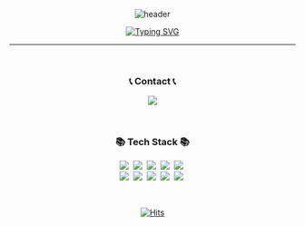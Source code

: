 <div align="center">
  
  ![header](https://capsule-render.vercel.app/api?type=waving&color=657AF0&height=100&fontSize=60&animation=twinkling)

  [![Typing SVG](https://readme-typing-svg.demolab.com?font=Alkatra&weight=500&size=70&duration=4000&pause=3&color=657AF0&center=True&multiline=true&repeat=true&width=1000&height=100&lines=Hi👋+I'm+Heejin)](https://git.io/typing-svg)
</div>
<hr>
<br>

<h3 align="center">📞 Contact 📞</h3>
<p align="center">
    <a href="mailto:06.hjhj.12@gmail.com">
        <img src="https://img.shields.io/badge/Gmail-EA4335?style=flat&logo=Gmail&logoColor=white"> 
    </a>
</p>
<br>


<h3 align="center">📚 Tech Stack 📚</h3>
<p align="center">
  <img src="https://img.shields.io/badge/C++-00599C?style=flat&logo=C%2B%2B&logoColor=white"/></a>&nbsp
  <img src="https://img.shields.io/badge/Spring-6DB33F?style=flat&logo=Spring&logoColor=white"/></a>&nbsp
  <img src="https://img.shields.io/badge/Java-007396?style=flat&logo=Java&logoColor=white"/></a>&nbsp
  <img src="https://img.shields.io/badge/Python-3766AB?style=flat&logo=Python&logoColor=white"/></a>&nbsp 
  <img src="https://img.shields.io/badge/Mysql-4479A1?style=flat&logo=MySql&logoColor=white"/></a>&nbsp
  <br>
  <img src="https://img.shields.io/badge/Docker-2496ED?style=flat&logo=Docker&logoColor=white"/></a>&nbsp
  <img src="https://img.shields.io/badge/Amazon AWS-232F3E?style=flat&logo=amazonaws&logoColor=white"/></a>&nbsp
  <img src="https://img.shields.io/badge/html5-E34F26?style=flat&logo=html5&logoColor=white"/></a>&nbsp
  <img src="https://img.shields.io/badge/css3-1572B6?style=flat&logo=css3&logoColor=white"/></a>&nbsp
  <img src="https://img.shields.io/badge/Javascript-F7DF1E?style=flat&logo=javascript&logoColor=white"/></a>&nbsp 
</p>
<br>

<div align="center">

[![Hits](https://hits.seeyoufarm.com/api/count/incr/badge.svg?url=https%3A%2F%2Fgithub.com%2Fheejjinkim&count_bg=%23657AF0&title_bg=%23555555&icon=&icon_color=%23E7E7E7&title=hits&edge_flat=false)](https://hits.seeyoufarm.com)

</div>

<!--
**heejjinkim/heejjinkim** is a ✨ _special_ ✨ repository because its `README.md` (this file) appears on your GitHub profile.

Here are some ideas to get you started:

- 🔭 I’m currently working on ...
- 🌱 I’m currently learning ...
- 👯 I’m looking to collaborate on ...
- 🤔 I’m looking for help with ...
- 💬 Ask me about ...
- 📫 How to reach me: ...
- 😄 Pronouns: ...
- ⚡ Fun fact: ...
-->
